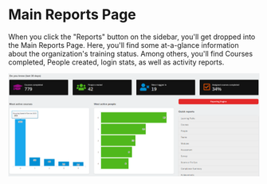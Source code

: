 # Main Reports Page

When you click the "Reports" button on the sidebar, you'll get dropped into the Main Reports Page. Here, you'll find some at-a-glance information about the organization's training status. Among others, you'll find Courses completed, People created, login stats, as well as activity reports. 

![Screenshot of Reports Dashboard](cropped-glance.png)

